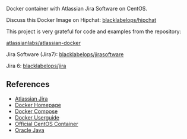 Docker container with Atlassian Jira Software on CentOS.

Discuss this Docker Image on Hipchat: [blacklabelops/hipchat](https://www.hipchat.com/geogBFvEM)

This project is very grateful for code and examples from the repository:

[atlassianlabs/atlassian-docker](https://bitbucket.org/atlassianlabs/atlassian-docker)

Jira Software (Jira7): [blacklabelops/jirasoftware](https://github.com/blacklabelops/jira/tree/master/jirasoftware/README.md)

Jira 6: [blacklabelops/jira](https://github.com/blacklabelops/jira/tree/master/jira6/README.md)

## References
* [Atlassian Jira](https://www.atlassian.com/software/jira)
* [Docker Homepage](https://www.docker.com/)
* [Docker Compose](https://docs.docker.com/compose/)
* [Docker Userguide](https://docs.docker.com/userguide/)
* [Official CentOS Container](https://registry.hub.docker.com/_/centos/)
* [Oracle Java](https://java.com/de/download/)

